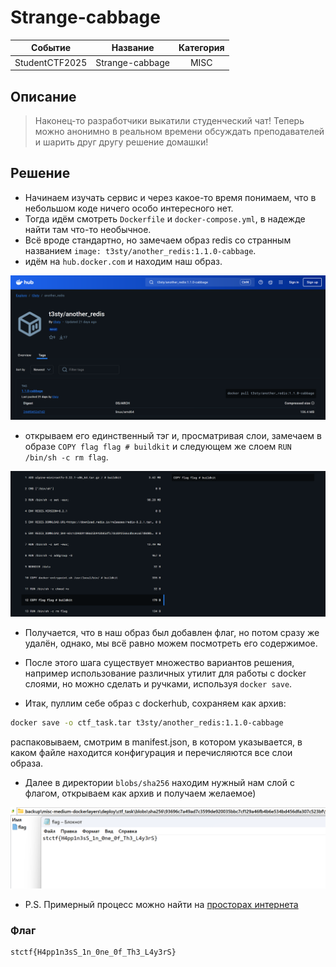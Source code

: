 # Strange-cabbage

|   Cобытие   | Название | Категория |
| :---------: | :------: | :-------: |
|  StudentCTF2025  |  Strange-cabbage   |  MISC  |

## Описание

>Наконец-то разработчики выкатили студенческий чат! Теперь можно анонимно в реальном времени обсуждать преподавателей и шарить друг другу решение домашки!  
>

## Решение

- Начинаем изучать сервис и через какое-то время понимаем, что в небольшом коде ничего особо интересного нет.
- Тогда идём смотреть `Dockerfile` и `docker-compose.yml`, в надежде найти там что-то необычное.
- Всё вроде стандартно, но замечаем образ redis со странным названием `image: t3sty/another_redis:1.1.0-cabbage`.
- идём на `hub.docker.com` и находим наш образ.

![](img/dockerhub1.png)

- открываем его единственный тэг и, просматривая слои, замечаем в образе `COPY flag flag # buildkit` и следующем же слоем `RUN /bin/sh -c rm flag`.

![](img/dockerhub2.png)

- Получается, что в наш образ был добавлен флаг, но потом сразу же удалён, однако, мы всё равно можем посмотреть его содержимое.

- После этого шага существует множество вариантов решения, например использование различных утилит для работы с docker слоями, но можно сделать и ручками, используя `docker save`.

- Итак, пуллим себе образ с dockerhub, сохраняем как архив:
```bash
docker save -o ctf_task.tar t3sty/another_redis:1.1.0-cabbage
``` 
распаковываем, смотрим в manifest.json, в котором указывается, в каком файле находится конфигурация и перечисляются все слои образа.

- Далее в директории `blobs/sha256` находим нужный нам слой с флагом, открываем как архив и получаем желаемое)

![](img/flag.png)
 
- P.S. Примерный процесс можно найти на [просторах интернета](https://habr.com/ru/companies/otus/articles/859256/)


### Флаг

```
stctf{H4pp1n3sS_1n_0ne_0f_Th3_L4y3rS}
```
